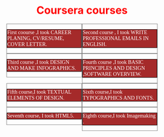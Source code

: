 <!DOCTYPE html>
<html>
<head>
<meta charset="utf-8">
<meta http-equiv="X-UA-Compatible" content="IE=edge">
<meta name="viewport" content="width=device-width, initial-scale">
<title>Coursera Assignment</title>
<style>
* {
   box-sizing: border-box;
   }   
h1 {
    color: red;
    text-align: center;
  }
p { 
   border: 1px solid black;
   background-color: #A52A2A;
   width: 90%
   height: 150px;
   margin-right: auto;
   margin-left: auto;
   font-family: Bold italics;
   color: white;
}
.row {
   width: 100%;
}
@media(min-width: 1200px){
.col-lg-1,.col-lg-2,.col-lg-3,.col-lg-4,.col-lg-5,.col-lg-6,.col-lg-7,.col-lg-8,.col-lg-9,.col-lg-10,.col-lg-11,.col-lg-12
{
 float: left;
 border: 1px solid grey;
}
.col-lg-1 {
  width: 8.33%;
}
.col-lg-2 {
  width: 16.66%;
}
.col-lg-3 {
  width: 25%;
}
.col-lg-4 {
  width: 33%;
}
.col-lg-5 {
 width: 41.66%;
}
.col-lg-6 {
 width: 50%;
}
.col-lg-7 {
 width: 58.33%
}
.col-lg-8 {
 width: 66.66%;
}
.col-lg-9 {
 width: 74.99%;
}
.col-lg-10 {
 width: 83.33%;
}
.col-lg-11 {
 width: 91.66%;
}
.col-lg-12 {
 width: 100%;
 }
}
@media (min-width: 950px) and (max-width: 1199px) {
.col-md-1,.col-md-2,.col-md-3,.col-md-4,.col-md-5,.col-md-6,.col-md-7,.col-md-8,.col-md-9,.col-md-10,.col-md-11,.col-md-12
{
 float: left;
 border: 1px solid grey;
}
.col-md-1 {
  width: 8.33%;
}
.col-md-2 {
  width: 16.66%;
}
.col-md-3 {
  width: 25%;
}
.col-md-4 {
  width: 33%;
}
.col-md-5 {
 width: 41.66%;
}
.col-md-6 {
 width: 50%;
}
.col-md-7 {
 width: 58.33%
}
.col-md-8 {
 width: 66.66%;
}
.col-md-9 {
 width: 74.99%;
}
.col-md-10 {
 width: 83.33%;
}
.col-md-11 {
 width: 91.66%;
}
.col-md-12 {
 width: 100%;
 }
}
</style>
</head>
<body>
  <h1>Coursera courses</h1>
 
 <div class="row" >
   <div class="col-lg-3 col-md-6"><p>First coourse ,I took CAREER PLANING, CV/RESUME, COVER LETTER.</p></div>
 <div class="col-lg-3 col-md-6"><p>Second course , I took WRITE PROFESSIONAL EMAILS IN ENGLISH.</p></div>
 <div class="col-lg-3 col-md-6"><p>Third course ,I took DESIGN AND MAKE INFOGRAPHICS.</p></div>
 <div class="col-lg-3 col-md-6"><p>Fourth course ,I took BASIC PRINCIPLES AND DESIGN ,SOFTWARE OVERVIEW.</p></div>
 <div class="col-lg-3 col-md-6"><p>Fifth course,I took TEXTUAL ELEMENTS OF DESIGN.</p></div>
 <div class="col-lg-3 col-md-6"><p>Sixth course,I took TYPOGRAPHICS AND FONTS.</p></div>
 <div class="col-lg-3 col-md-6"><p>Seventh course, I took HTML5.</p></div>
 <div class="col-lg-3 col-md-6"><p>Eighth course,I took Imagemaking .</p></div>
</div>
</body>
</html>




 
  












</body>
</html>
